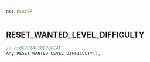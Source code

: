 ```yaml
---
ns: PLAYER
---
```

## RESET_WANTED_LEVEL_DIFFICULTY

```c
// 0x062D14F18E8B0CAE
Any RESET_WANTED_LEVEL_DIFFICULTY();
```

